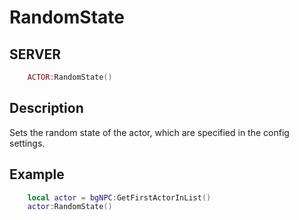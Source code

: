 # RandomState

## SERVER
```lua
	ACTOR:RandomState()
```

## Description
Sets the random state of the actor, which are specified in the config settings.

## Example
```lua
	local actor = bgNPC:GetFirstActorInList()
	actor:RandomState()
```